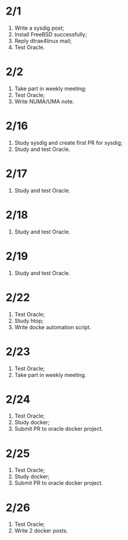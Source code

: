 # 2/1
1. Write a sysdig post;
2. Install FreeBSD successfully;
3. Reply dtrae4linux mail;
4. Test Oracle.  

# 2/2
1. Take part in weekly meeting;
2. Test Oracle;
3. Write NUMA/UMA note.

# 2/16
1. Study sysdig and create first PR for sysdig;
2. Study and test Oracle.

# 2/17
1. Study and test Oracle.

# 2/18
1. Study and test Oracle.

# 2/19
1. Study and test Oracle.  

# 2/22
1. Test Oracle;
2. Study htop;
3. Write docke automation script.

# 2/23
1. Test Oracle;
2. Take part in weekly meeting.

# 2/24
1. Test Oracle;
2. Study docker;
3. Submit PR to oracle docker project.

# 2/25
1. Test Oracle;
2. Study docker;
3. Submit PR to oracle docker project.

# 2/26
1. Test Oracle;
2. Write 2 docker posts.
